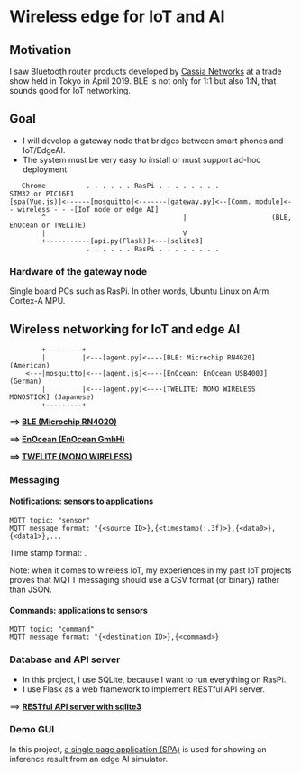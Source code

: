 # Wireless edge for IoT and AI

## Motivation

I saw Bluetooth router products developed by [Cassia Networks](https://www.cassianetworks.com/) at a trade show held in Tokyo in April 2019. BLE is not only for 1:1 but also 1:N, that sounds good for IoT networking.

## Goal

- I will develop a gateway node that bridges between smart phones and IoT/EdgeAI.
- The system must be very easy to install or must support ad-hoc deployment.

```
   Chrome          . . . . . . RasPi . . . . . . . .                                     STM32 or PIC16F1
[spa(Vue.js)]<------[mosquitto]<-------[gateway.py]<--[Comm. module]<- - wireless - - -[IoT node or edge AI]
        ^                                  |                     (BLE, EnOcean or TWELITE)
        |                                  V
        +-----------[api.py(Flask)]<---[sqlite3]
                   . . . . . . RasPi . . . . . . . .                                    
```

### Hardware of the gateway node

Single board PCs such as RasPi. In other words, Ubuntu Linux on Arm Cortex-A MPU.

## Wireless networking for IoT and edge AI

```
        +---------+
        |         |<---[agent.py]<----[BLE: Microchip RN4020] (American)
    <---|mosquitto|<---[agent.js]<----[EnOcean: EnOcean USB400J] (German)
        |         |<---[agent.py]<----[TWELITE: MONO WIRELESS MONOSTICK] (Japanese)
        +---------+
```

**==> [BLE (Microchip RN4020)](./BLE)**

**==> [EnOcean (EnOcean GmbH)](./EnOcean)**

**==> [TWELITE (MONO WIRELESS)](./TWELITE)**

### Messaging

#### Notifications: sensors to applications

```
MQTT topic: "sensor"
MQTT message format: "{<source ID>},{<timestamp(:.3f)>},{<data0>},{<data1>},...
```

Time stamp format: <epoch time in seconds>.<msec part of epoch time>

Note: when it comes to wireless IoT, my experiences in my past IoT projects proves that MQTT messaging should use a CSV format (or binary) rather than JSON.

#### Commands: applications to sensors

```
MQTT topic: "command"
MQTT message format: "{<destination ID>},{<command>}
```
### Database and API server

- In this project, I use SQLite, because I want to run everything on RasPi.
- I use Flask as a web framework to implement RESTful API server.

==> **[RESTful API server with sqlite3](./api)**

### Demo GUI

In this project, [a single page application (SPA)](./spa) is used for showing an inference result from an edge AI simulator.

